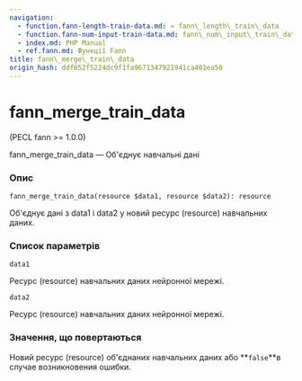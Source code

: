 ```yaml
---
navigation:
  - function.fann-length-train-data.md: « fann\_length\_train\_data
  - function.fann-num-input-train-data.md: fann\_num\_input\_train\_data »
  - index.md: PHP Manual
  - ref.fann.md: Функції Fann
title: fann\_merge\_train\_data
origin_hash: ddf652f5224dc9f1fa9671347921941ca401ea50
---
```

# fann\_merge\_train\_data

(PECL fann >= 1.0.0)

fann\_merge\_train\_data — Об'єднує навчальні дані

### Опис

```methodsynopsis
fann_merge_train_data(resource $data1, resource $data2): resource
```

Об'єднує дані з data1 і data2 у новий ресурс (resource) навчальних даних.

### Список параметрів

`data1`

Ресурс (resource) навчальних даних нейронної мережі.

`data2`

Ресурс (resource) навчальних даних нейронної мережі.

### Значення, що повертаються

Новий ресурс (resource) об'єднаних навчальних даних або \*\*`false`\*\*в случае возникновения ошибки.
